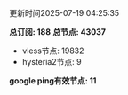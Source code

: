 更新时间2025-07-19 04:25:35

**总订阅: 188**
**总节点: 43037**
- vless节点: 19832
- hysteria2节点: 9

**google ping有效节点: 11**
